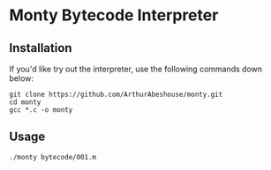 # Monty Bytecode Interpreter

## Installation
If you'd like try out the interpreter, use the following commands down below:

	git clone https://github.com/ArthurAbeshouse/monty.git
    cd monty
    gcc *.c -o monty
## Usage


	./monty bytecode/001.m